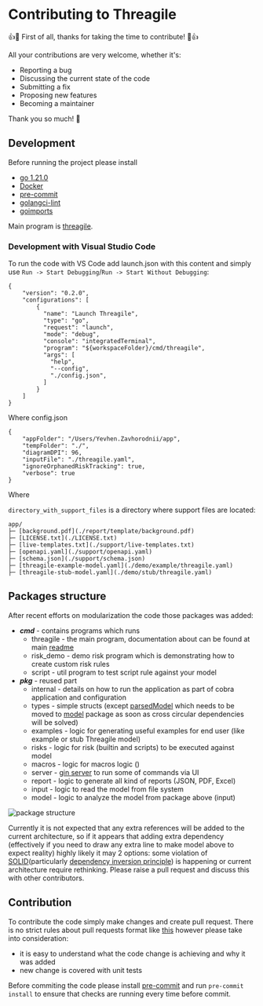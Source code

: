 # Contributing to Threagile

:+1::tada: First of all, thanks for taking the time to contribute! :tada::+1:

All your contributions are very welcome, whether it's:

- Reporting a bug
- Discussing the current state of the code
- Submitting a fix
- Proposing new features
- Becoming a maintainer

Thank you so much! :clap:

## Development

Before running the project please install

- [go 1.21.0](https://go.dev/doc/install)
- [Docker](https://docs.docker.com/engine/install/)
- [pre-commit](https://pre-commit.com/)
- [golangci-lint](https://golangci-lint.run/usage/install/#local-installation)
- [goimports](https://pkg.go.dev/golang.org/x/tools/cmd/goimports)

Main program is [threagile](./cmd/threagile/main.go).

### Development with Visual Studio Code

To run the code with VS Code add launch.json with this content and simply use ```Run -> Start Debugging```/```Run -> Start Without Debugging```:

```
{
    "version": "0.2.0",
    "configurations": [
        {
          "name": "Launch Threagile",
          "type": "go",
          "request": "launch",
          "mode": "debug",
          "console": "integratedTerminal",
          "program": "${workspaceFolder}/cmd/threagile",
          "args": [
            "help",
            "--config",
            "./config.json",
          ]
        }
    ]
}
```

Where  config.json

```
{
    "appFolder": "/Users/Yevhen.Zavhorodnii/app",
    "tempFolder": "./",
    "diagramDPI": 96,
    "inputFile": "./threagile.yaml",
    "ignoreOrphanedRiskTracking": true,
    "verbose": true
}
```

Where

```directory_with_support_files``` is a directory where support files are located:

```
app/
├─ [background.pdf](./report/template/background.pdf)
├─ [LICENSE.txt](./LICENSE.txt)
├─ [live-templates.txt](./support/live-templates.txt)
├─ [openapi.yaml](./support/openapi.yaml)
├─ [schema.json](./support/schema.json)
├─ [threagile-example-model.yaml](./demo/example/threagile.yaml)
├─ [threagile-stub-model.yaml](./demo/stub/threagile.yaml)
```

## Packages structure

After recent efforts on modularization the code those packages was added:

- ***cmd*** - contains programs which runs
  - threagile - the main program, documentation about can be found at main [readme](./README.md)
  - risk_demo - demo risk program which is demonstrating how to create custom risk rules
  - script - util program to test script rule against your model
- ***pkg*** - reused part
  - internal - details on how to run the application as part of cobra application and configuration
  - types - simple structs (except [parsedModel](./pkg/types/model.go) which needs to be moved to [model](./pkg/model) package as soon as cross circular dependencies will be solved)
  - examples - logic for generating useful examples for end user (like example or stub Threagile model)
  - risks - logic for risk (builtin and scripts) to be executed against model
  - macros - logic for macros logic ()
  - server - [gin server](https://gin-gonic.com/) to run some of commands via UI
  - report - logic to generate all kind of reports (JSON, PDF, Excel)
  - input - logic to read the model from file system
  - model - logic to analyze the model from package above (input)

![package structure](./docs/package-structure.png)

Currently it is not expected that any extra references will be added to the current architecture, so if it appears that adding extra dependency (effectively if you need to draw any extra line to make model above to expect reality) highly likely it may 2 options: some violation of [SOLID](https://en.wikipedia.org/wiki/SOLID)(particularly [dependency inversion principle](https://en.wikipedia.org/wiki/Dependency_inversion_principle)) is happening or current architecture require rethinking. Please raise a pull request and discuss this with other contributors.


## Contribution

To contribute the code simply make changes and create pull request. There is no strict rules about pull requests format like [this](https://www.pullrequest.com/blog/writing-a-great-pull-request-description/) however please take into consideration:

- it is easy to understand what the code change is achieving and why it was added
- new change is covered with unit tests

Before commiting the code please install [pre-commit](https://pre-commit.com/) and run ```pre-commit install``` to ensure that checks are running every time before commit.
